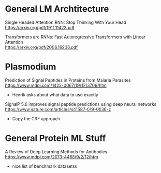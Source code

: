 # General LM Archtitecture

Single Headed Attention RNN: Stop Thinking With Your Head  
https://arxiv.org/pdf/1911.11423.pdf   

Transformers are RNNs: Fast Autoregressive Transformers with Linear Attention  
https://arxiv.org/pdf/2006.16236.pdf  

# Plasmodium

Prediction of Signal Peptides in Proteins from Malaria Parasites  
https://www.mdpi.com/1422-0067/19/12/3709/htm  
- Henrik asks about what data to use exactly


SignalP 5.0 improves signal peptide predictions using deep neural networks  
https://www.nature.com/articles/s41587-019-0036-z  
- Copy the CRF approach

# General Protein ML Stuff
A Review of Deep Learning Methods for Antibodies  
https://www.mdpi.com/2073-4468/9/2/12/htm 
- nice list of benchmark datasetss